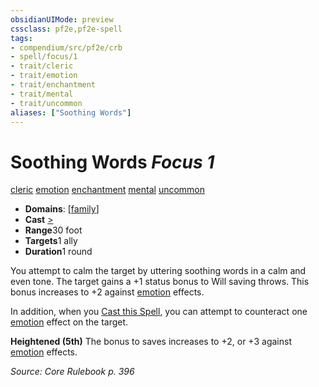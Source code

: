 ```yaml
---
obsidianUIMode: preview
cssclass: pf2e,pf2e-spell
tags:
- compendium/src/pf2e/crb
- spell/focus/1
- trait/cleric
- trait/emotion
- trait/enchantment
- trait/mental
- trait/uncommon
aliases: ["Soothing Words"]
---
```

# Soothing Words *Focus 1*   
[cleric](../../Rules/traits/cleric.md)  [emotion](../../Rules/traits/emotion.md)  [enchantment](../../Rules/traits/enchantment.md)  [mental](../../Rules/traits/mental.md)  [uncommon](../../Rules/traits/uncommon.md)  

- **Domains**: [[family](../setting/domains.md#Family)]
- **Cast** [>](../../Rules/core-rulebook/chapter-9-playing-the-game.md#Actions "Single Action") 
- **Range**30 foot
- **Targets**1 ally
- **Duration**1 round

You attempt to calm the target by uttering soothing words in a calm and even tone. The target gains a +1 status bonus to Will saving throws. This bonus increases to +2 against [emotion](../../Rules/traits/emotion.md) effects.

In addition, when you [Cast this Spell](../../Rules/actions/cast-a-spell.md), you can attempt to counteract one [emotion](../../Rules/traits/emotion.md) effect on the target.

**Heightened (5th)** The bonus to saves increases to +2, or +3 against [emotion](../../Rules/traits/emotion.md) effects.

*Source: Core Rulebook p. 396*